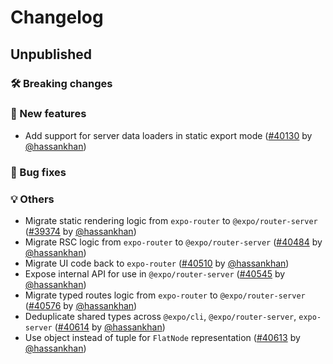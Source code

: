 # Changelog

## Unpublished

### 🛠 Breaking changes

### 🎉 New features

- Add support for server data loaders in static export mode ([#40130](https://github.com/expo/expo/pull/40130) by [@hassankhan](https://github.com/hassankhan))

### 🐛 Bug fixes

### 💡 Others

- Migrate static rendering logic from `expo-router` to `@expo/router-server` ([#39374](https://github.com/expo/expo/pull/39374) by [@hassankhan](https://github.com/hassankhan))
- Migrate RSC logic from `expo-router` to `@expo/router-server` ([#40484](https://github.com/expo/expo/pull/40484) by [@hassankhan](https://github.com/hassankhan))
- Migrate UI code back to `expo-router` ([#40510](https://github.com/expo/expo/pull/40510) by [@hassankhan](https://github.com/hassankhan))
- Expose internal API for use in `@expo/router-server` ([#40545](https://github.com/expo/expo/pull/40545) by [@hassankhan](https://github.com/hassankhan))
- Migrate typed routes logic from `expo-router` to `@expo/router-server` ([#40576](https://github.com/expo/expo/pull/40576) by [@hassankhan](https://github.com/hassankhan))
- Deduplicate shared types across `@expo/cli`, `@expo/router-server`, `expo-server` ([#40614](https://github.com/expo/expo/pull/40614) by [@hassankhan](https://github.com/hassankhan))
- Use object instead of tuple for `FlatNode` representation ([#40613](https://github.com/expo/expo/pull/40613) by [@hassankhan](https://github.com/hassankhan))
